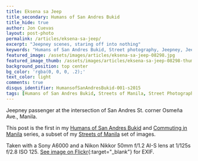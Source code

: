```yaml
---
title: Eksena sa Jeep
title_secondary: Humans of San Andres Bukid
title_hide: true
author: Jon Cuevas
layout: post-photo
permalink: /articles/eksena-sa-jeep/
excerpt: "Jeepney scenes, staring off into nothing"
keywords: "Humans of San Andres Bukid, Street photography, Jeepney, Jeep, Commute, Manila, Sony A6000, Streets of Manila"
featured_image: /assets/images/articles/eksena-sa-jeep-08298.jpg
featured_image_thumb: /assets/images/articles/eksena-sa-jeep-08298-thumb.jpg
background_position: top center
bg_color: 'rgba(0, 0, 0, .2);'
text_color: light
comments: true
disqus_identifier: HumansofSanAndresBukid-001-s2015
tags: [Humans of San Andres Bukid, Streets of Manila, Street Photography, Commuting in Manila, Black and White, Sony, Nikon, Nikkor, Manila, Photography, Mirrorless]
---
```

Jeepney passenger at the intersection of San Andres St. corner Osmeña Ave., Manila.

This post is the first in my [Humans of San Andres Bukid][3] and [Commuting in Manila][5] series, a subset of my [Streets of Manila][4] set of images.

Taken with a Sony A6000 and a Nikon Nikkor 50mm f/1.2 AI-S lens at 1/125s f/2.8 ISO 125. [See image on Flickr][1]{:target="_blank"} for EXIF.

[1]: https://www.flickr.com/photos/archondigital/22435154531/
[3]: /topic/humans-of-san-andres-bukid/
[4]: /topic/streets-of-manila/
[5]: /topic/commuting-in-manila/